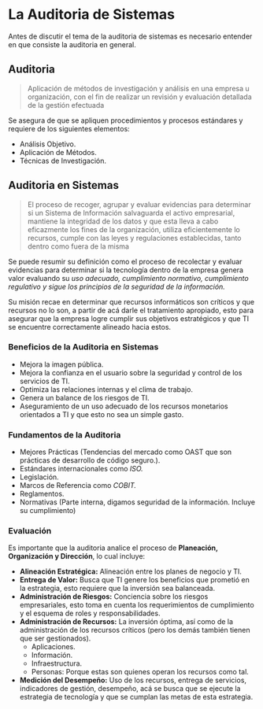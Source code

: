 # La Auditoria de Sistemas

Antes de discutir el tema de la auditoria de sistemas es necesario entender en que consiste la auditoria en general.

## Auditoria

> Aplicación de métodos de investigación y análisis en una empresa u organización, con el fin de realizar un revisión y evaluación detallada de la gestión efectuada

Se asegura de que se apliquen procedimientos y procesos estándares y requiere de los siguientes elementos:

* Análisis Objetivo.
* Aplicación de Métodos.
* Técnicas de Investigación.

## Auditoria en Sistemas

> El proceso de recoger, agrupar y evaluar evidencias para determinar si un Sistema de Información salvaguarda el activo empresarial, mantiene la integridad de los datos y que esta lleva a cabo eficazmente los fines de la organización, utiliza eficientemente lo recursos, cumple con las leyes y regulaciones establecidas, tanto dentro como fuera de la misma

Se puede resumir su definición como el proceso de recolectar y evaluar evidencias para determinar si la tecnología dentro de la empresa genera valor evaluando su *uso adecuado, cumplimiento normativo, cumplimiento regulativo y sigue los principios de la seguridad de la información.*

Su misión recae en determinar que recursos informáticos son críticos y que recursos no lo son, a partir de acá darle el tratamiento apropiado, esto para asegurar que la empresa logre cumplir sus objetivos estratégicos y que TI se encuentre correctamente alineado hacia estos.

### Beneficios de la Auditoria en Sistemas

* Mejora la imagen pública.
* Mejora la confianza en el usuario sobre la seguridad y control de los servicios de TI.
* Optimiza las relaciones internas y el clima de trabajo.
* Genera un balance de los riesgos de TI.
* Aseguramiento de un uso adecuado de los recursos monetarios orientados a TI y que esto no sea un simple gasto.

### Fundamentos de la Auditoria

* Mejores Prácticas (Tendencias del mercado como OAST que son prácticas de desarrollo de código seguro.).
* Estándares internacionales como *ISO.*
* Legislación.
* Marcos de Referencia como *COBIT.*
* Reglamentos.
* Normativas (Parte interna, digamos seguridad de la información. Incluye su cumplimiento)

### Evaluación

Es importante que la auditoria analice el proceso de **Planeación, Organización y Dirección**, lo cual incluye:

* **Alineación Estratégica:** Alineación entre los planes de negocio y TI.
* **Entrega de Valor:** Busca que TI genere los beneficios que prometió en la estrategia, esto requiere que la inversión sea balanceada.
* **Administración de Riesgos:** Conciencia sobre los riesgos empresariales, esto toma en cuenta los requerimientos de cumplimiento y el esquema de roles y responsabilidades.
* **Administración de Recursos:** La inversión óptima, así como de la administración de los recursos críticos (pero los demás también tienen que ser gestionados).
  * Aplicaciones.
  * Información.
  * Infraestructura.
  * Personas: Porque estas son quienes operan los recursos como tal.
* **Medición del Desempeño:** Uso de los recursos, entrega de servicios, indicadores de gestión, desempeño, acá se busca que se ejecute la estrategia de tecnología y que se cumplan las metas de esta estrategia.